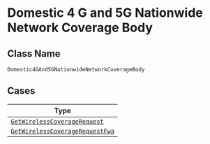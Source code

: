 
# Domestic 4 G and 5G Nationwide Network Coverage Body

## Class Name

`Domestic4GAnd5GNationwideNetworkCoverageBody`

## Cases

| Type |
|  --- |
| [`GetWirelessCoverageRequest`](../../../doc/models/get-wireless-coverage-request.md) |
| [`GetWirelessCoverageRequestFwa`](../../../doc/models/get-wireless-coverage-request-fwa.md) |

